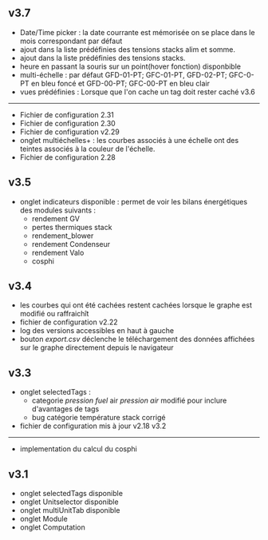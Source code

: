 v3.7
----
- Date/Time picker : la date courrante est mémorisée on se place dans le mois correspondant par défaut
- ajout dans la liste prédéfinies des tensions stacks alim et somme.
- ajout dans la liste prédéfinies des tensions stacks.
- heure en passant la souris sur un point(hover fonction) disponbible
- multi-échelle : par défaut GFD-01-PT; GFC-01-PT, GFD-02-PT; GFC-0-PT en bleu foncé
                          et GFD-00-PT; GFC-00-PT en bleu clair
- vues prédéfinies : Lorsque que l'on cache un tag doit rester caché
v3.6
----
- Fichier de configuration 2.31
- Fichier de configuration 2.30
- Fichier de configuration v2.29
- onglet multiéchelles+ : les courbes associés à une échelle ont des teintes associés à la couleur de l'échelle.
- Fichier de configuration 2.28

v3.5
----
- onglet indicateurs disponible : permet de voir les bilans énergétiques des modules suivants :
  - rendement GV
  - pertes thermiques stack
  - rendement_blower
  - rendement Condenseur
  - rendement Valo
  - cosphi

v3.4
----
- les courbes qui ont été cachées restent cachées lorsque le graphe est modifié ou raffraichît
- fichier de configuration v2.22
- log des versions accessibles en haut à gauche
- bouton *export.csv* déclenche le téléchargement des données affichées sur le graphe directement depuis le navigateur  

v3.3
----
- onglet selectedTags :
  - categorie *pression fuel* air *pression air*  modifié pour inclure d'avantages de tags
  - bug catégorie température stack corrigé  
- fichier de configuration mis à jour v2.18
v3.2
----
- implementation du calcul du cosphi

v3.1
----
- onglet selectedTags disponible
- onglet Unitselector disponible
- onglet multiUnitTab disponible
- onglet Module
- onglet Computation
